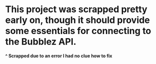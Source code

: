 # This project was scrapped pretty early on, though it should provide some essentials for connecting to the Bubblez API.
**^ Scrapped due to an error I had no clue how to fix**
